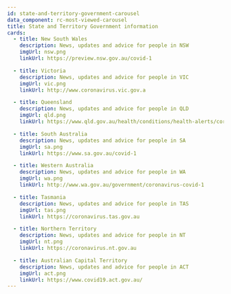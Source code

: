 ```yaml
---
id: state-and-territory-government-carousel
data_component: rc-most-viewed-carousel
title: State and Territory Government information
cards:
  - title: New South Wales
    description: News, updates and advice for people in NSW
    imgUrl: nsw.png
    linkUrl: https://preview.nsw.gov.au/covid-1

  - title: Victoria
    description: News, updates and advice for people in VIC
    imgUrl: vic.png
    linkUrl: http://www.coronavirus.vic.gov.a

  - title: Queensland
    description: News, updates and advice for people in QLD
    imgUrl: qld.png
    linkUrl: https://www.qld.gov.au/health/conditions/health-alerts/coronavirus-covid-1

  - title: South Australia
    description: News, updates and advice for people in SA
    imgUrl: sa.png
    linkUrl: https://www.sa.gov.au/covid-1

  - title: Western Australia
    description: News, updates and advice for people in WA
    imgUrl: wa.png
    linkUrl: http://www.wa.gov.au/government/coronavirus-covid-1

  - title: Tasmania
    description: News, updates and advice for people in TAS
    imgUrl: tas.png
    linkUrl: https://coronavirus.tas.gov.au

  - title: Northern Territory
    description: News, updates and advice for people in NT
    imgUrl: nt.png
    linkUrl: https://coronavirus.nt.gov.au

  - title: Australian Capital Territory
    description: News, updates and advice for people in ACT
    imgUrl: act.png
    linkUrl: https://www.covid19.act.gov.au/
---
```

